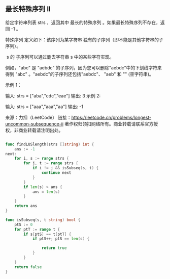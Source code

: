 ## 最长特殊序列 II

给定字符串列表 strs ，返回其中 最长的特殊序列 。如果最长特殊序列不存在，返回 -1 。

特殊序列 定义如下：该序列为某字符串 独有的子序列（即不能是其他字符串的子序列）。

 s 的 子序列可以通过删去字符串 s 中的某些字符实现。

例如，"abc" 是 "aebdc" 的子序列，因为您可以删除"aebdc"中的下划线字符来得到 "abc" 。"aebdc"的子序列还包括"aebdc"、 "aeb" 和 "" (空字符串)。
 

示例 1：

输入: strs = ["aba","cdc","eae"]
输出: 3
示例 2:

输入: strs = ["aaa","aaa","aa"]
输出: -1

来源：力扣（LeetCode）
链接：https://leetcode.cn/problems/longest-uncommon-subsequence-ii
著作权归领扣网络所有。商业转载请联系官方授权，非商业转载请注明出处。
```go

func findLUSlength(strs []string) int {
    ans := -1
next:
    for i, s := range strs {
        for j, t := range strs {
            if i != j && isSubseq(s, t) {
                continue next
            }
        }
        if len(s) > ans {
            ans = len(s)
        }
    }
    return ans
}

func isSubseq(s, t string) bool {
    ptS := 0
    for ptT := range t {
        if s[ptS] == t[ptT] {
            if ptS++; ptS == len(s) {

                return true
            }
        }
    }
    return false
}
``` 

